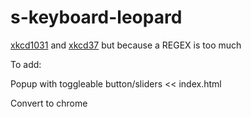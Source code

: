 # s-keyboard-leopard
<a href="https://xkcd.com/1031/">xkcd1031</a> and <a href="https://xkcd.com/37/">xkcd37</a>
but because a REGEX is too much

To add:

Popup with toggleable button/sliders << index.html

Convert to chrome
